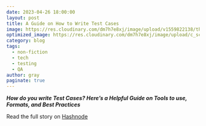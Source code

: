 ```yaml
---
date: 2023-04-26 18:00:00
layout: post
title: A Guide on How to Write Test Cases
image: https://res.cloudinary.com/dm7h7e8xj/image/upload/v1559822138/theme9_v273a9.jpg
optimized_image: https://res.cloudinary.com/dm7h7e8xj/image/upload/c_scale,w_380/v1559822138/theme9_v273a9.jpg
category: blog
tags:
  - non-fiction
  - tech
  - testing
  - QA
author: gray
paginate: true
---
```


***How do you write Test Cases? Here’s a Helpful Guide on Tools to use, Formats, and Best Practices***


Read the full story on <a href="https://digracesion.hashnode.dev/a-guide-on-how-to-write-test-cases">Hashnode</a>
